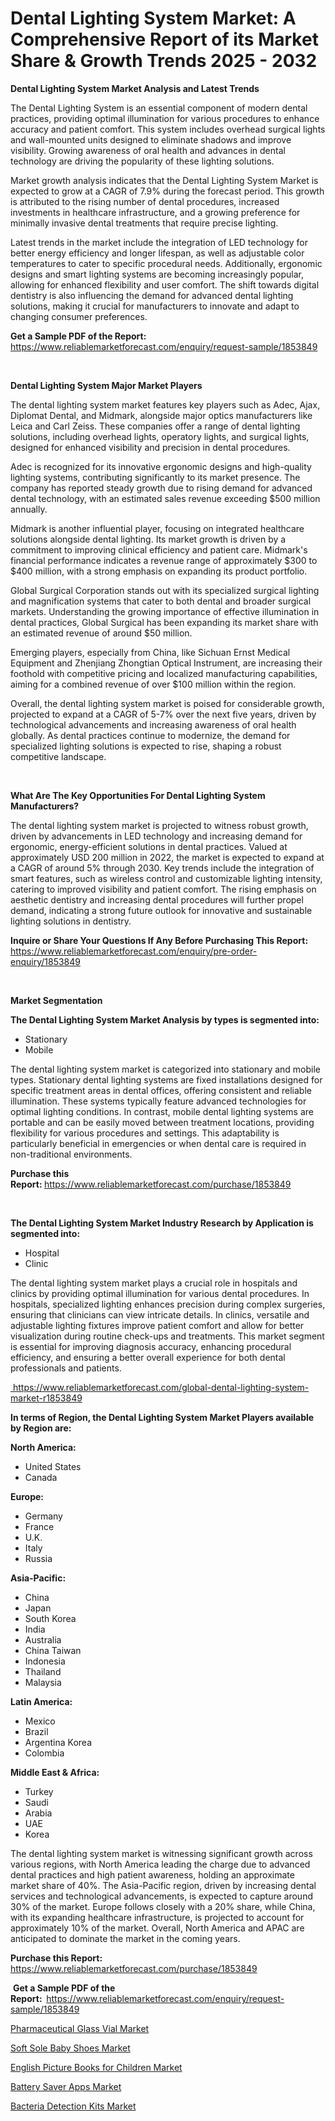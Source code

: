 <p><h1>Dental Lighting System Market: A Comprehensive Report of its Market Share & Growth Trends 2025 - 2032</h1></p><p><strong>Dental Lighting System Market Analysis and Latest Trends</strong></p>
<p><p>The Dental Lighting System is an essential component of modern dental practices, providing optimal illumination for various procedures to enhance accuracy and patient comfort. This system includes overhead surgical lights and wall-mounted units designed to eliminate shadows and improve visibility. Growing awareness of oral health and advances in dental technology are driving the popularity of these lighting solutions. </p><p>Market growth analysis indicates that the Dental Lighting System Market is expected to grow at a CAGR of 7.9% during the forecast period. This growth is attributed to the rising number of dental procedures, increased investments in healthcare infrastructure, and a growing preference for minimally invasive dental treatments that require precise lighting. </p><p>Latest trends in the market include the integration of LED technology for better energy efficiency and longer lifespan, as well as adjustable color temperatures to cater to specific procedural needs. Additionally, ergonomic designs and smart lighting systems are becoming increasingly popular, allowing for enhanced flexibility and user comfort. The shift towards digital dentistry is also influencing the demand for advanced dental lighting solutions, making it crucial for manufacturers to innovate and adapt to changing consumer preferences.</p></p>
<p><strong>Get a Sample PDF of the Report:&nbsp;</strong> <a href="https://www.reliablemarketforecast.com/enquiry/request-sample/1853849?utm_campaign=2015&utm_medium=2&utm_source=Github&utm_content=ia&utm_term=08012025&utm_id=dental-lighting-system">https://www.reliablemarketforecast.com/enquiry/request-sample/1853849</a></p>
<p>&nbsp;</p>
<p><strong>Dental Lighting System Major Market Players</strong></p>
<p><p>The dental lighting system market features key players such as Adec, Ajax, Diplomat Dental, and Midmark, alongside major optics manufacturers like Leica and Carl Zeiss. These companies offer a range of dental lighting solutions, including overhead lights, operatory lights, and surgical lights, designed for enhanced visibility and precision in dental procedures.</p><p>Adec is recognized for its innovative ergonomic designs and high-quality lighting systems, contributing significantly to its market presence. The company has reported steady growth due to rising demand for advanced dental technology, with an estimated sales revenue exceeding $500 million annually.</p><p>Midmark is another influential player, focusing on integrated healthcare solutions alongside dental lighting. Its market growth is driven by a commitment to improving clinical efficiency and patient care. Midmark's financial performance indicates a revenue range of approximately $300 to $400 million, with a strong emphasis on expanding its product portfolio.</p><p>Global Surgical Corporation stands out with its specialized surgical lighting and magnification systems that cater to both dental and broader surgical markets. Understanding the growing importance of effective illumination in dental practices, Global Surgical has been expanding its market share with an estimated revenue of around $50 million.</p><p>Emerging players, especially from China, like Sichuan Ernst Medical Equipment and Zhenjiang Zhongtian Optical Instrument, are increasing their foothold with competitive pricing and localized manufacturing capabilities, aiming for a combined revenue of over $100 million within the region.</p><p>Overall, the dental lighting system market is poised for considerable growth, projected to expand at a CAGR of 5-7% over the next five years, driven by technological advancements and increasing awareness of oral health globally. As dental practices continue to modernize, the demand for specialized lighting solutions is expected to rise, shaping a robust competitive landscape.</p></p>
<p>&nbsp;</p>
<p><strong>What Are The Key Opportunities For Dental Lighting System Manufacturers?</strong></p>
<p><p>The dental lighting system market is projected to witness robust growth, driven by advancements in LED technology and increasing demand for ergonomic, energy-efficient solutions in dental practices. Valued at approximately USD 200 million in 2022, the market is expected to expand at a CAGR of around 5% through 2030. Key trends include the integration of smart features, such as wireless control and customizable lighting intensity, catering to improved visibility and patient comfort. The rising emphasis on aesthetic dentistry and increasing dental procedures will further propel demand, indicating a strong future outlook for innovative and sustainable lighting solutions in dentistry.</p></p>
<p><strong>Inquire or Share Your Questions If Any Before Purchasing This Report:</strong> <a href="https://www.reliablemarketforecast.com/enquiry/pre-order-enquiry/1853849?utm_campaign=2015&utm_medium=2&utm_source=Github&utm_content=ia&utm_term=08012025&utm_id=dental-lighting-system">https://www.reliablemarketforecast.com/enquiry/pre-order-enquiry/1853849</a></p>
<p>&nbsp;</p>
<p><strong>Market Segmentation</strong></p>
<p><strong>The Dental Lighting System Market Analysis by types is segmented into:</strong></p>
<p><ul><li>Stationary</li><li>Mobile</li></ul></p>
<p><p>The dental lighting system market is categorized into stationary and mobile types. Stationary dental lighting systems are fixed installations designed for specific treatment areas in dental offices, offering consistent and reliable illumination. These systems typically feature advanced technologies for optimal lighting conditions. In contrast, mobile dental lighting systems are portable and can be easily moved between treatment locations, providing flexibility for various procedures and settings. This adaptability is particularly beneficial in emergencies or when dental care is required in non-traditional environments.</p></p>
<p><strong>Purchase this Report:&nbsp;</strong><a href="https://www.reliablemarketforecast.com/purchase/1853849?utm_campaign=2015&utm_medium=2&utm_source=Github&utm_content=ia&utm_term=08012025&utm_id=dental-lighting-system">https://www.reliablemarketforecast.com/purchase/1853849</a></p>
<p>&nbsp;</p>
<p><strong>The Dental Lighting System Market Industry Research by Application is segmented into:</strong></p>
<p><ul><li>Hospital</li><li>Clinic</li></ul></p>
<p><p>The dental lighting system market plays a crucial role in hospitals and clinics by providing optimal illumination for various dental procedures. In hospitals, specialized lighting enhances precision during complex surgeries, ensuring that clinicians can view intricate details. In clinics, versatile and adjustable lighting fixtures improve patient comfort and allow for better visualization during routine check-ups and treatments. This market segment is essential for improving diagnosis accuracy, enhancing procedural efficiency, and ensuring a better overall experience for both dental professionals and patients.</p></p>
<p><a href="https://www.reliablemarketforecast.com/global-dental-lighting-system-market-r1853849?utm_campaign=2015&utm_medium=2&utm_source=Github&utm_content=ia&utm_term=08012025&utm_id=dental-lighting-system">&nbsp;https://www.reliablemarketforecast.com/global-dental-lighting-system-market-r1853849</a></p>
<p><strong>In terms of Region, the Dental Lighting System Market Players available by Region are:</strong></p>
<p>
    <p> <strong> North America: </strong>
        <ul>
            <li>United States</li>
            <li>Canada</li>
        </ul>
        </p> 
    <p> <strong> Europe: </strong>
        <ul>
            <li>Germany</li>
            <li>France</li>
            <li>U.K.</li>
            <li>Italy</li>
            <li>Russia</li>
        </ul>
        </p> 
    <p> <strong> Asia-Pacific: </strong>
        <ul>
            <li>China</li>
            <li>Japan</li>
            <li>South Korea</li>
            <li>India</li>
            <li>Australia</li>
            <li>China Taiwan</li>
            <li>Indonesia</li>
            <li>Thailand</li>
            <li>Malaysia</li>
        </ul>
        </p> 
    <p> <strong> Latin America: </strong>
        <ul>
            <li>Mexico</li>
            <li>Brazil</li>
            <li>Argentina Korea</li>
            <li>Colombia</li>
        </ul>
        </p> 
    <p> <strong> Middle East & Africa: </strong>
        <ul>
            <li>Turkey</li>
            <li>Saudi</li>
            <li>Arabia</li>
            <li>UAE</li>
            <li>Korea</li>
        </ul>
    </p>
    </p>
<p><p>The dental lighting system market is witnessing significant growth across various regions, with North America leading the charge due to advanced dental practices and high patient awareness, holding an approximate market share of 40%. The Asia-Pacific region, driven by increasing dental services and technological advancements, is expected to capture around 30% of the market. Europe follows closely with a 20% share, while China, with its expanding healthcare infrastructure, is projected to account for approximately 10% of the market. Overall, North America and APAC are anticipated to dominate the market in the coming years.</p></p>
<p><strong>Purchase this Report: </strong><a href="https://www.reliablemarketforecast.com/purchase/1853849?utm_campaign=2015&utm_medium=2&utm_source=Github&utm_content=ia&utm_term=08012025&utm_id=dental-lighting-system">https://www.reliablemarketforecast.com/purchase/1853849</a></p>
<p>&nbsp;<strong>Get a Sample PDF of the Report:&nbsp;&nbsp;</strong><a href="https://www.reliablemarketforecast.com/enquiry/request-sample/1853849?utm_campaign=2015&utm_medium=2&utm_source=Github&utm_content=ia&utm_term=08012025&utm_id=dental-lighting-system">https://www.reliablemarketforecast.com/enquiry/request-sample/1853849</a></p>
<p><strong></strong></p>
<p><p><a href="https://www.linkedin.com/pulse/114-cagr-forecast-forthe-pharmaceutical-glass-vial-marketfrom-70cpc?utm_campaign=2015&utm_medium=2&utm_source=Github&utm_content=ia&utm_term=08012025&utm_id=dental-lighting-system">Pharmaceutical Glass Vial Market</a></p><p><a href="https://www.linkedin.com/pulse/soft-sole-baby-shoes-market-growth-forecast-size-projected-78-badxe?utm_campaign=2015&utm_medium=2&utm_source=Github&utm_content=ia&utm_term=08012025&utm_id=dental-lighting-system">Soft Sole Baby Shoes Market</a></p><p><a href="https://www.linkedin.com/pulse/factors-affecting-english-picture-books-childrenmarket-growth-yaz0e?utm_campaign=2015&utm_medium=2&utm_source=Github&utm_content=ia&utm_term=08012025&utm_id=dental-lighting-system">English Picture Books for Children Market</a></p><p><a href="https://www.linkedin.com/pulse/battery-saver-apps-market-growth-from-2025-2032-projected-cjive?utm_campaign=2015&utm_medium=2&utm_source=Github&utm_content=ia&utm_term=08012025&utm_id=dental-lighting-system">Battery Saver Apps Market</a></p><p><a href="https://www.linkedin.com/pulse/bacteria-detection-kits-market-analysis-highlights-growth-mqxte?utm_campaign=2015&utm_medium=2&utm_source=Github&utm_content=ia&utm_term=08012025&utm_id=dental-lighting-system">Bacteria Detection Kits Market</a></p></p>
